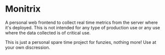 # Monitrix
A personal web frontend to collect real time metrics from the server where it's deployed.
This is not intended for any type of production use or any use where the data collected is of critical use.

This is just a personal spare time project for funzies, nothing more! Use at your own discression. 
